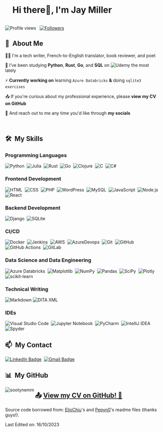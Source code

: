 <!--h1 without bottom border-->

<div id="user-content-toc">
  <ul align="left">
    <summary><h1 style="display: inline-block">Hi there👋, I'm Jay Miller</h1></summary>
  </ul>
</div>

<p align="left">
  <img src="https://komarev.com/ghpvc/?username=sootynemm&color=blueviolet" alt="Profile views" />
  &nbsp;
  <a href="https://github.com/sootynemm?tab=followers">
    <img src="https://img.shields.io/github/followers/sootynemm?style=social" alt="Followers" />
  </a>
</p>

<div>

## 🧭 &nbsp;About Me

👨‍💻 I'm a tech writer, French-to-English translator, book reviewer, and poet
  <!-- - 🔭 I'm currently working on <a href="#">MyJob</a> -->

🌱  I’ve been studying **Python**, **Rust**, **Go**, and **SQL** on ![Udemy](https://img.shields.io/badge/-Udemy-0D1117?style=flat&logo=udemy) the most lately

⚡ **Currently working on** learning `Azure Databricks` **&** doing `sqlite3 exercises`

📤 If you're curious about my professional experience, please **<a style="text-decoration:none" target="_blank" href="https://github.com/sootynemm/sootynemm/blob/main/Jay%20Miller%20-%20CV.pdf">view my CV on GitHub</a>**

💬 And reach out to me any time you'd like through **<a style="text-decoration:none" target="_blank" href="https://linktr.ee/sootynemm">my socials</a>**

  <br>
  
</div>

<div>

## 🛠️ &nbsp;My Skills

### Programming Languages

  ![Python](https://img.shields.io/badge/-Python-0D1117?style=flat&logo=python)&nbsp;
  ![Julia](https://img.shields.io/badge/-Julia-0D1117?style=flat&logo=julia)&nbsp;
  ![Rust](https://img.shields.io/badge/-Rust-0D1117?style=flat&logo=rust)&nbsp;
  ![Go](https://img.shields.io/badge/-Go-0D1117?style=flat&logo=go)&nbsp;
  ![Clojure](https://img.shields.io/badge/-Clojure-0D1117?style=flat&logo=clojure)&nbsp;
  ![C](https://img.shields.io/badge/-C-0D1117?style=flat&logo=c)&nbsp;
  ![C#](https://img.shields.io/badge/-C%23-0D1117?style=flat&logo=c-sharp)&nbsp;

### Frontend Development

  ![HTML](https://img.shields.io/badge/-HTML-0D1117?style=flat&logo=HTML5)&nbsp;
  ![CSS](https://img.shields.io/badge/-CSS-0D1117?style=flat&logo=CSS3&logoColor=1572B6)&nbsp;
  ![PHP](https://img.shields.io/badge/-PHP-0D1117?style=flat&logo=php)&nbsp;
  ![WordPress](https://img.shields.io/badge/-WordPress-0D1117?style=flat&logo=wordpress)&nbsp;
  ![MySQL](https://img.shields.io/badge/-MySQL-0D1117?style=flat&logo=mysql)&nbsp;
  ![JavaScript](https://img.shields.io/badge/-JavaScript-0D1117?style=flat&logo=javascript)&nbsp;
  ![Node.js](https://img.shields.io/badge/-Node.js-0D1117?style=flat&logo=node.js)&nbsp;
  ![React](https://img.shields.io/badge/-React-0D1117?style=flat&logo=react)&nbsp;

### Backend Development

  ![Django](https://img.shields.io/badge/-Django-0D1117?style=flat&logo=django)&nbsp;
  ![SQLite](https://img.shields.io/badge/-SQLite-0D1117?style=flat&logo=sqlite)&nbsp;

### CI/CD

  ![Docker](https://img.shields.io/badge/-Docker-0D1117?style=flat&logo=docker)&nbsp;
  ![Jenkins](https://img.shields.io/badge/-Jenkins-0D1117?style=flat&logo=jenkins)&nbsp;
  ![AWS](https://img.shields.io/badge/-Amazon%20Web%20Services-0D1117?style=flat&logo=amazon-aws)&nbsp;
  ![AzureDevops](https://img.shields.io/badge/-AzureDevops-0D1117?style=flat&logo=azuredevops)&nbsp;
  ![Git](https://img.shields.io/badge/-Git-0D1117?style=flat&logo=git)&nbsp;
  ![GitHub](https://img.shields.io/badge/-GitHub-0D1117?style=flat&logo=github)&nbsp;
  ![GitHub Actions](https://img.shields.io/badge/-GitHub%20Actions-0D1117?style=flat&logo=githubactions)&nbsp;
  ![GitLab](https://img.shields.io/badge/-GitLab-0D1117?style=flat&logo=gitlab)&nbsp;

### Data Science and Data Engineering

  ![Azure Databricks](https://img.shields.io/badge/-Databricks-0D1117?style=flat&logo=databricks)&nbsp;
  ![Matplotlib](https://img.shields.io/badge/-Matplotlib-0D1117?style=flat&logo=matplotlib)&nbsp;
  ![NumPy](https://img.shields.io/badge/-NumPy-0D1117?style=flat&logo=numpy)&nbsp;
  ![Pandas](https://img.shields.io/badge/-Pandas-0D1117?style=flat&logo=pandas)&nbsp;
  ![SciPy](https://img.shields.io/badge/-SciPy-0D1117?style=flat&logo=scipy)&nbsp;
  ![Plotly](https://img.shields.io/badge/-Plotly-0D1117?style=flat&logo=plotly)&nbsp;
  ![scikit-learn](https://img.shields.io/badge/-scikit--learn-0D1117?style=flat&logo=scikit-learn)&nbsp;

### Technical Writing

  ![Markdown](https://img.shields.io/badge/-Markdown-0D1117?style=flat&logo=markdown)
  ![DITA XML](https://img.shields.io/badge/-DITA%20XML-0D1117?style=flat&logo=xml)&nbsp;

### IDEs

  ![Visual Studio Code](https://img.shields.io/badge/-VS%20Code-0D1117?style=flat&logo=visual-studio-code&logoColor=007ACC)&nbsp;
  ![Jupyter Notebook](https://img.shields.io/badge/-Jupyter%20Notebook-0D1117?style=flat&logo=jupyter)&nbsp;
  ![PyCharm](https://img.shields.io/badge/-PyCharm-0D1117?style=flat&logo=pycharm)&nbsp;
  ![IntelliJ IDEA](https://img.shields.io/badge/-IntelliJ%20IDEA-0D1117?style=flat&logo=intellij-idea)&nbsp;
  ![Spyder](https://img.shields.io/badge/-Spyder-0D1117?style=flat&logo=spyder%20ide)&nbsp;

</div>

<div>

## 📫 &nbsp;My Contact

  [![LinkedIn Badge](https://img.shields.io/badge/-Jay_Miller-blue?style=flat-square&logo=Linkedin&logoColor=white&link=https://www.linkedin.com/in/jay-miller-mtl/)](https://www.linkedin.com/in/jay-miller-mtl/)&nbsp;
  [![Gmail Badge](https://img.shields.io/badge/-jay@sootynemm.com-red?style=flat-square&logo=Gmail&logoColor=white)](mailto:jay@sootynemm.com)&nbsp;

</div>

<div>

## 📊 &nbsp;My GitHub

  <a href="https://github.com/sootynemm">
    <img align="left" alt="sootynemm" src="https://github-readme-stats.vercel.app/api/top-langs/?username=sootynemm&theme=white&layout=compact&bg_color=0D1117&hide_border=true&count_private=true" />
  </a>

</div>

📤 **<a target="_blank" href="https://github.com/sootynemm/sootynemm/blob/main/Jay%20Miller%20-%20CV.pdf">View my CV on GitHub! 🔗</a>** 
------
Source code borrowed from: [ElioChiu](https://github.com/ElioChiu)'s and [Pepyn0](https://github.com/Pepyn0)'s readme files (thanks guys!).

Last Edited on: 16/10/2023
